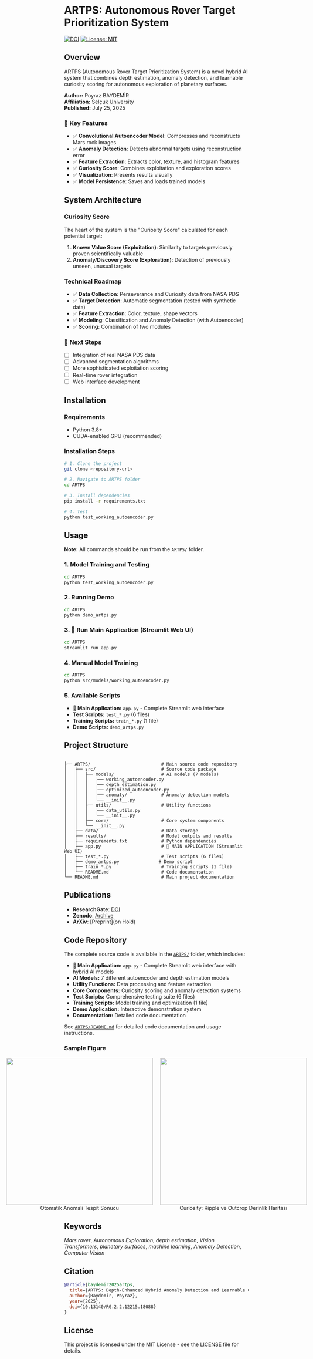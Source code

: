 # ARTPS: Autonomous Rover Target Prioritization System

[![DOI](https://zenodo.org/badge/DOI/10.13140/RG.2.2.12215.18088.svg)](http://dx.doi.org/10.13140/RG.2.2.12215.18088)
[![License: MIT](https://img.shields.io/badge/License-MIT-yellow.svg)](https://opensource.org/licenses/MIT)

## Overview

ARTPS (Autonomous Rover Target Prioritization System) is a novel hybrid AI system that combines depth estimation, anomaly detection, and learnable curiosity scoring for autonomous exploration of planetary surfaces.

**Author:** Poyraz BAYDEMİR  
**Affiliation:** Selçuk University  
**Published:** July 25, 2025

### 🎯 Key Features
- ✅ **Convolutional Autoencoder Model**: Compresses and reconstructs Mars rock images
- ✅ **Anomaly Detection**: Detects abnormal targets using reconstruction error
- ✅ **Feature Extraction**: Extracts color, texture, and histogram features
- ✅ **Curiosity Score**: Combines exploitation and exploration scores
- ✅ **Visualization**: Presents results visually
- ✅ **Model Persistence**: Saves and loads trained models

## System Architecture

### Curiosity Score
The heart of the system is the "Curiosity Score" calculated for each potential target:

1. **Known Value Score (Exploitation)**: Similarity to targets previously proven scientifically valuable
2. **Anomaly/Discovery Score (Exploration)**: Detection of previously unseen, unusual targets

### Technical Roadmap
- ✅ **Data Collection**: Perseverance and Curiosity data from NASA PDS
- ✅ **Target Detection**: Automatic segmentation (tested with synthetic data)
- ✅ **Feature Extraction**: Color, texture, shape vectors
- ✅ **Modeling**: Classification and Anomaly Detection (with Autoencoder)
- ✅ **Scoring**: Combination of two modules

### 🔄 Next Steps
- [ ] Integration of real NASA PDS data
- [ ] Advanced segmentation algorithms
- [ ] More sophisticated exploitation scoring
- [ ] Real-time rover integration
- [ ] Web interface development

## Installation

### Requirements
- Python 3.8+
- CUDA-enabled GPU (recommended)

### Installation Steps
```bash
# 1. Clone the project
git clone <repository-url>

# 2. Navigate to ARTPS folder
cd ARTPS

# 3. Install dependencies
pip install -r requirements.txt

# 4. Test
python test_working_autoencoder.py
```

## Usage

**Note:** All commands should be run from the `ARTPS/` folder.

### 1. Model Training and Testing
```bash
cd ARTPS
python test_working_autoencoder.py
```

### 2. Running Demo
```bash
cd ARTPS
python demo_artps.py
```

### 3. 🎯 **Run Main Application (Streamlit Web UI)**
```bash
cd ARTPS
streamlit run app.py
```

### 4. Manual Model Training
```bash
cd ARTPS
python src/models/working_autoencoder.py
```

### 5. Available Scripts
- **🎯 Main Application:** `app.py` - Complete Streamlit web interface
- **Test Scripts:** `test_*.py` (6 files)
- **Training Scripts:** `train_*.py` (1 file)
- **Demo Scripts:** `demo_artps.py`

## Project Structure
```

├── ARTPS/                           # Main source code repository
│   ├── src/                         # Source code package
│   │   ├── models/                  # AI models (7 models)
│   │   │   ├── working_autoencoder.py
│   │   │   ├── depth_estimation.py
│   │   │   ├── optimized_autoencoder.py
│   │   │   ├── anomaly/             # Anomaly detection models
│   │   │   └── __init__.py
│   │   ├── utils/                   # Utility functions
│   │   │   ├── data_utils.py
│   │   │   └── __init__.py
│   │   ├── core/                    # Core system components
│   │   └── __init__.py
│   ├── data/                        # Data storage
│   ├── results/                     # Model outputs and results
│   ├── requirements.txt             # Python dependencies
│   ├── app.py                       # 🎯 MAIN APPLICATION (Streamlit Web UI)
│   ├── test_*.py                    # Test scripts (6 files)
│   ├── demo_artps.py               # Demo script
│   ├── train_*.py                   # Training scripts (1 file)
│   └── README.md                    # Code documentation
└── README.md                        # Main project documentation
```

## Publications

- **ResearchGate**: [DOI](http://dx.doi.org/10.13140/RG.2.2.12215.18088)
- **Zenodo**: [Archive](https://zenodo.org/records/16943794)
- **ArXiv**: [Preprint](on Hold)

## Code Repository

The complete source code is available in the [`ARTPS/`](ARTPS/) folder, which includes:

- **🎯 Main Application:** `app.py` - Complete Streamlit web interface with hybrid AI models
- **AI Models:** 7 different autoencoder and depth estimation models
- **Utility Functions:** Data processing and feature extraction
- **Core Components:** Curiosity scoring and anomaly detection systems
- **Test Scripts:** Comprehensive testing suite (6 files)
- **Training Scripts:** Model training and optimization (1 file)
- **Demo Application:** Interactive demonstration system
- **Documentation:** Detailed code documentation

See [`ARTPS/README.md`](ARTPS/README.md) for detailed code documentation and usage instructions.

### Sample Figure
<p align="center" style="display: flex; flex-direction: row; justify-content: center;">
  <span style="display: inline-block; text-align: center; margin: 0 10px;">
    <img src="https://github.com/user-attachments/assets/bf05e884-7187-4969-857c-967cd154867f" width="400"/>
    <br>
    <span>Otomatik Anomali Tespit Sonucu</span>
  </span>
  <span style="display: inline-block; text-align: center; margin: 0 10px;">
    <img src="https://github.com/user-attachments/assets/5312923e-0356-4840-a335-76da61569478" width="400"/>
    <br>
    <span>Curiosity: Ripple ve Outcrop Derinlik Haritası</span>
  </span>
</p>

## Keywords

*Mars rover*, *Autonomous Exploration*, *depth estimation*, *Vision Transformers*, *planetary surfaces*, *machine learning*, *Anomaly Detection*, *Computer Vision*

## Citation

```bibtex
@article{baydemir2025artps,
  title={ARTPS: Depth-Enhanced Hybrid Anomaly Detection and Learnable Curiosity Score for Autonomous Rover Target Prioritization},
  author={Baydemir, Poyraz},
  year={2025},
  doi={10.13140/RG.2.2.12215.18088}
}
```

## License

This project is licensed under the MIT License - see the [LICENSE](LICENSE) file for details. 
